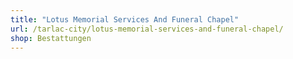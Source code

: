 ```yaml
---
title: "Lotus Memorial Services And Funeral Chapel"
url: /tarlac-city/lotus-memorial-services-and-funeral-chapel/
shop: Bestattungen
---
```

